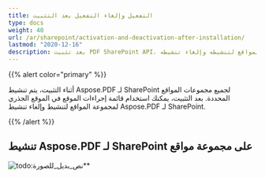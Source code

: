 ```yaml
---
title: التفعيل وإلغاء التفعيل بعد التثبيت
type: docs
weight: 40
url: /ar/sharepoint/activation-and-deactivation-after-installation/
lastmod: "2020-12-16"
description: بعد تثبيت PDF SharePoint API، يمكنك استخدام قائمة إجراءات الموقع في الموقع الجذري لمجموعة المواقع لتنشيطه وإلغاء تنشيطه.
---
```


{{% alert color="primary" %}}

أثناء التثبيت، يتم تنشيط Aspose.PDF لـ SharePoint لجميع مجموعات المواقع المحددة. بعد التثبيت، يمكنك استخدام قائمة إجراءات الموقع في الموقع الجذري لمجموعة المواقع لتنشيط وإلغاء تنشيط Aspose.PDF لـ SharePoint.

{{% /alert %}}

## تنشيط Aspose.PDF لـ SharePoint على مجموعة مواقع

![todo:نص_بديل_للصورة](activation-and-deactivation-after-installation_1.png)**